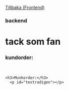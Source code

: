 <!DOCTYPE html>
<html lang="en">
<head>
    <meta charset="UTF-8">
    <title>Document</title>
</head>
<body>
   <a href="handels.html">Tillbaka (Frontend)</a>
   <h3>backend</h3>
   
   <h1>tack som fan</h1>
   
   
   <h3>kundorder:</h3>
    <p id="textrad"></p>
    <br>
    
    <h3>Munkorder:</h3>
      <p id="textradigen"></p>

   
   <script>
       /*
 var kund = localStorage.getItem("myKund");
        document.getElementById("text").innerHTML=kund;
       */
       /*
       var munk=localStorage.getItem("myDonut");
       document.getElementById("munk").innerHTML=munk;
       */
         var dataBack = JSON.parse(localStorage.getItem("cat"));
document.getElementById("textrad").innerHTML=dataBack;

              var second = JSON.parse(localStorage.getItem("great"));
document.getElementById("textradigen").innerHTML=second;


    </script>
    
</body>
</html>
